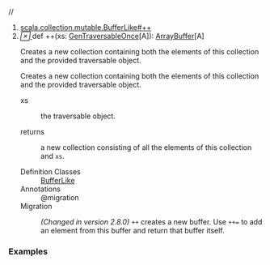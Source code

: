//
<ol>
<li><a href="https://www.scala-lang.org/api/2.12.3/scala/collection/mutable/ArrayBuffer.html#++(xs:scala.collection.GenTraversableOnce[A]):This">scala.collection.mutable.BufferLike#++</a></li>
<li name="scala.collection.mutable.BufferLike#++" visbl="pub" class="indented0 " data-isabs="false" fullcomment="yes" group="Ungrouped"> <a id="++(xs:scala.collection.GenTraversableOnce[A]):This"></a><a id="++(GenTraversableOnce[A]):ArrayBuffer[A]"></a> <span class="permalink"> <a href="../../../scala/collection/mutable/ArrayBuffer.html#++(xs:scala.collection.GenTraversableOnce[A]):This" title="Permalink"> <i class="material-icons"></i> </a> </span> <span class="modifier_kind"> <span class="modifier"></span> <span class="kind">def</span> </span> <span class="symbol"> <span title="gt4s: $plus$plus" class="name">++</span><span class="params">(<span name="xs">xs: <a href="../GenTraversableOnce.html" class="extype" name="scala.collection.GenTraversableOnce">GenTraversableOnce</a>[<span class="extype" name="scala.collection.mutable.ArrayBuffer.A">A</span>]</span>)</span><span class="result">: <a href="" class="extype" name="scala.collection.mutable.ArrayBuffer">ArrayBuffer</a>[<span class="extype" name="scala.collection.mutable.ArrayBuffer.A">A</span>]</span> </span> <p class="shortcomment cmt">Creates a new collection containing both the elements of this collection and the provided traversable object.</p>
 <div class="fullcomment">
  <div class="comment cmt">
   <p>Creates a new collection containing both the elements of this collection and the provided traversable object. </p>
  </div>
  <dl class="paramcmts block">
   <dt class="param">
    xs
   </dt>
   <dd class="cmt">
    <p>the traversable object.</p>
   </dd>
   <dt>
    returns
   </dt>
   <dd class="cmt">
    <p>a new collection consisting of all the elements of this collection and <code>xs</code>.</p>
   </dd>
  </dl>
  <dl class="attributes block"> 
   <dt>
    Definition Classes
   </dt>
   <dd>
    <a href="BufferLike.html" class="extype" name="scala.collection.mutable.BufferLike">BufferLike</a>
   </dd>
   <dt>
    Annotations
   </dt>
   <dd> 
    <span class="name">@migration</span> 
   </dd>
   <dt>
    Migration
   </dt>
   <dd class="cmt">
    <p><i>(Changed in version 2.8.0)</i> <code>++</code> creates a new buffer. Use <code>++=</code> to add an element from this buffer and return that buffer itself.</p>
   </dd>
  </dl>
 </div> </li>
        </ol>


### Examples



